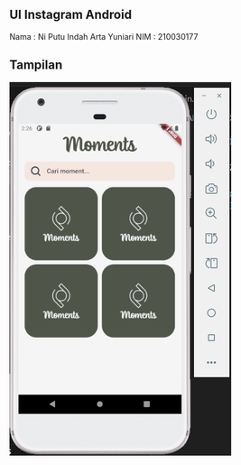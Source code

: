 ## UI Instagram Android
Nama : Ni Putu Indah Arta Yuniari
NIM : 210030177

## Tampilan
![Hasil](/assets/Hasil.png)